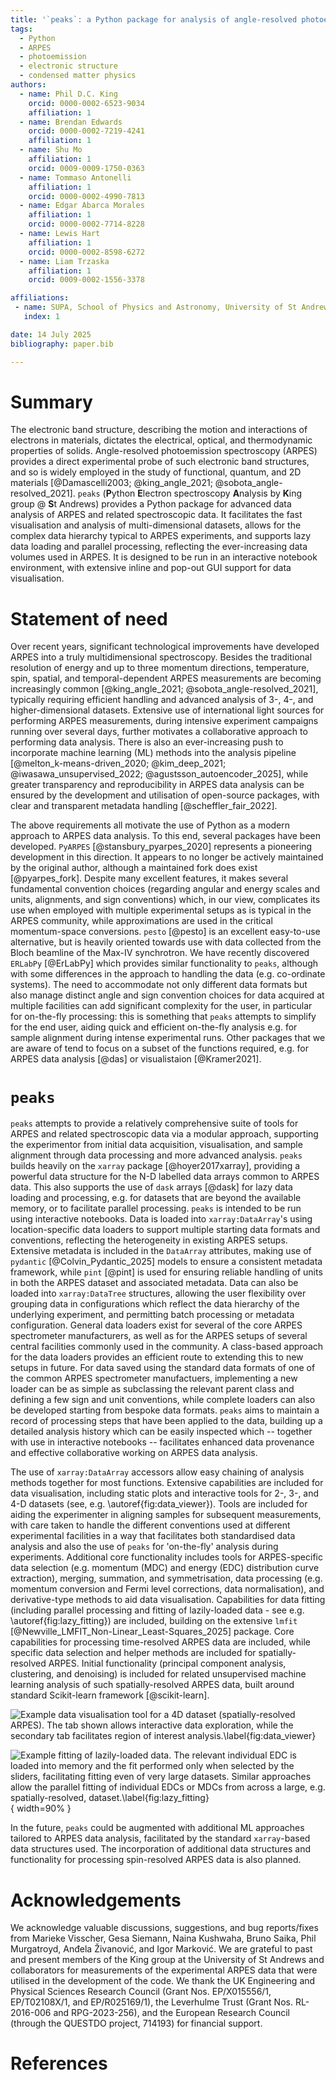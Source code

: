 ```yaml
---
title: '`peaks`: a Python package for analysis of angle-resolved photoemission and related spectroscopies'
tags:
  - Python
  - ARPES
  - photoemission
  - electronic structure
  - condensed matter physics
authors:
  - name: Phil D.C. King
    orcid: 0000-0002-6523-9034
    affiliation: 1
  - name: Brendan Edwards
    orcid: 0000-0002-7219-4241
    affiliation: 1
  - name: Shu Mo
    affiliation: 1
    orcid: 0009-0009-1750-0363
  - name: Tommaso Antonelli
    affiliation: 1
    orcid: 0000-0002-4990-7813
  - name: Edgar Abarca Morales
    affiliation: 1
    orcid: 0000-0002-7714-8228
  - name: Lewis Hart
    affiliation: 1
    orcid: 0000-0002-8598-6272
  - name: Liam Trzaska
    affiliation: 1
    orcid: 0009-0002-1556-3378

affiliations:
 - name: SUPA, School of Physics and Astronomy, University of St Andrews, St Andrews, KY16 9SS, UK
   index: 1

date: 14 July 2025
bibliography: paper.bib

---
```


# Summary
The electronic band structure, describing the motion and interactions of electrons in materials, dictates the electrical, optical, and thermodynamic properties of solids. Angle-resolved photoemission spectroscopy (ARPES) provides a direct experimental probe of such electronic band structures, and so is widely employed in the study of functional, quantum, and 2D materials [@Damascelli2003; @king_angle_2021; @sobota_angle-resolved_2021]. `peaks` (**P**ython **E**lectron spectroscopy **A**nalysis by **K**ing group @ **S**t Andrews) provides a Python package for advanced data analysis of ARPES and related spectroscopic data. It facilitates the fast visualisation and analysis of multi-dimensional datasets, allows for the complex data hierarchy typical to ARPES experiments, and supports lazy data loading and parallel processing, reflecting the ever-increasing data volumes used in ARPES. It is designed to be run in an interactive notebook environment, with extensive inline and pop-out GUI support for data visualisation.   

# Statement of need
 Over recent years, significant technological improvements have developed ARPES into a truly multidimensional spectroscopy. Besides the traditional resolution of energy and up to three momentum directions, temperature, spin, spatial, and temporal-dependent ARPES measurements are becoming increasingly common [@king_angle_2021; @sobota_angle-resolved_2021], typically requiring efficient handling and advanced analysis of 3-, 4-, and higher-dimensional datasets. Extensive use of international light sources for performing ARPES measurements, during intensive experiment campaigns running over several days, further motivates a collaborative approach to performing data analysis. There is also an ever-increasing push to incorporate machine learning (ML) methods into the analysis pipeline [@melton_k-means-driven_2020; @kim_deep_2021; @iwasawa_unsupervised_2022; @agustsson_autoencoder_2025], while greater transparency and reproducibility in ARPES data analysis can be ensured by the development and utilisation of open-source packages, with clear and transparent metadata handling [@scheffler_fair_2022]. 

The above requirements all motivate the use of Python as a modern approach to ARPES data analysis. To this end, several packages have been developed. `PyARPES` [@stansbury_pyarpes_2020] represents a pioneering development in this direction. It appears to no longer be actively maintained by the original author, although a maintained fork does exist [@pyarpes_fork]. Despite many excellent features, it makes several fundamental convention choices (regarding angular and energy scales and units, alignments, and sign conventions) which, in our view, complicates its use when employed with multiple experimental setups as is typical in the ARPES community, while approximations are used in the critical momentum-space conversions. `pesto` [@pesto] is an excellent easy-to-use alternative, but is heavily oriented towards use with data collected from the Bloch beamline of the Max-IV synchrotron. We have recently discovered `ERLabPy` [@ErLabPy] which provides similar functionality to `peaks`, although with some differences in the approach to handling the data (e.g. co-ordinate systems). The need to accommodate not only different data formats but also manage distinct angle and sign convention choices for data acquired at multiple facilities can add significant complexity for the user, in particular for on-the-fly processing: this is something that `peaks` attempts to simplify for the end user, aiding quick and efficient on-the-fly analysis e.g. for sample alignment during intense experimental runs. Other packages that we are aware of tend to focus on a subset of the functions required, e.g. for ARPES data analysis [@das] or visualistaion [@Kramer2021].  

# `peaks`
`peaks` attempts to provide a relatively comprehensive suite of tools for ARPES and related spectroscopic data via a modular approach, supporting the experimentor from initial data acquisition, visualisation, and sample alignment through data processing and more advanced analysis. `peaks` builds heavily on the `xarray` package [@hoyer2017xarray], providing a powerful data structure for the N-D labelled data arrays common to ARPES data. This also supports the use of `dask` arrays [@dask] for lazy data loading and processing, e.g. for datasets that are beyond the available memory, or to facilitate parallel processing. `peaks` is intended to be run using interactive notebooks. Data is loaded into `xarray:DataArray`'s using location-specific data loaders to support multiple starting data formats and conventions, reflecting the heterogeneity in existing ARPES setups. Extensive metadata is included in the `DataArray` attributes, making use of `pydantic` [@Colvin_Pydantic_2025] models to ensure a consistent metadata framework, while `pint` [@pint] is used for ensuring reliable handling of units in both the ARPES dataset and associated metadata. Data can also be loaded into `xarray:DataTree` structures, allowing the user flexibility over grouping data in configurations which reflect the data hierarchy of the underlying experiment, and permitting batch processing or metadata configuration. General data loaders exist for several of the core ARPES spectrometer manufacturers, as well as for the ARPES setups of several central facilities commonly used in the community. A class-based approach for the data loaders provides an efficient route to extending this to new setups in future. For data saved using the standard data formats of one of the common ARPES spectrometer manufactuers, implementing a new loader can be as simple as subclassing the relevant parent class and defining a few sign and unit conventions, while complete loaders can also be developed starting from bespoke data formats. `peaks` aims to maintain a record of processing steps that have been applied to the data, building up a detailed analysis history which can be easily inspected which -- together with use in interactive notebooks -- facilitates enhanced data provenance and effective collaborative working on ARPES data analysis. 

The use of `xarray:DataArray` accessors allow easy chaining of analysis methods together for most functions. Extensive capabilities are included for data visualisation, including static plots and interactive tools for 2-, 3-, and 4-D datasets (see, e.g. \autoref{fig:data_viewer}). Tools are included for aiding the experimenter in aligning samples for subsequent measurements, with care taken to handle the different conventions used at different experimental facilities in a way that facilitates both standardised data analysis and also the use of `peaks` for 'on-the-fly' analysis during experiments. Additional core functionality includes tools for ARPES-specific data selection (e.g. momentum (MDC) and energy (EDC) distribution curve extraction), merging, summation, and symmetrisation, data processing (e.g. momentum conversion and Fermi level corrections, data normalisation), and derivative-type methods to aid data visualisation. Capabilities for data fitting (including parallel processing and fitting of lazily-loaded data - see e.g. \autoref{fig:lazy_fitting}) are included, building on the extensive `lmfit` [@Newville_LMFIT_Non-Linear_Least-Squares_2025] package. Core capabilities for processing time-resolved ARPES data are included, while specific data selection and helper methods are included for spatially-resolved ARPES. Initial functionality (principal component analysis, clustering, and denoising) is included for related unsupervised machine learning analysis of such spatially-resolved ARPES data, built around standard Scikit-learn framework [@scikit-learn]. 

![Example data visualisation tool for a 4D dataset (spatially-resolved ARPES). The tab shown allows interactive data exploration, while the secondary tab facilitates region of interest analysis.\label{fig:data_viewer}](data_viewer_ex.png)

![Example fitting of lazily-loaded data. The relevant individual EDC is loaded into memory and the fit performed only when selected by the sliders, facilitating fitting even of very large datasets. Similar approaches allow the parallel fitting of individual EDCs or MDCs from across a large, e.g. spatially-resolved, dataset.\label{fig:lazy_fitting}](lazy_fitting.png){ width=90% }

In the future, `peaks` could be augmented with additional ML approaches tailored to ARPES data analysis, facilitated by the standard `xarray`-based data structures used. The incorporation of additional data structures and functionality for processing spin-resolved ARPES data is also planned.


# Acknowledgements

We acknowledge valuable discussions, suggestions, and bug reports/fixes from Marieke Visscher, Gesa Siemann, Naina Kushwaha, Bruno Saika, Phil Murgatroyd, Anđela Živanović, and Igor Marković. We are grateful to past and present members of the King group at the University of St Andrews and collaborators for measurements of the experimental ARPES data that were utilised in the development of the code. We thank the UK Engineering and Physical Sciences Research Council (Grant Nos. EP/X015556/1, EP/T02108X/1, and EP/R025169/1), the Leverhulme Trust (Grant Nos. RL-2016-006 and RPG-2023-256), and the European Research Council (through the QUESTDO project, 714193) for financial support.

# References